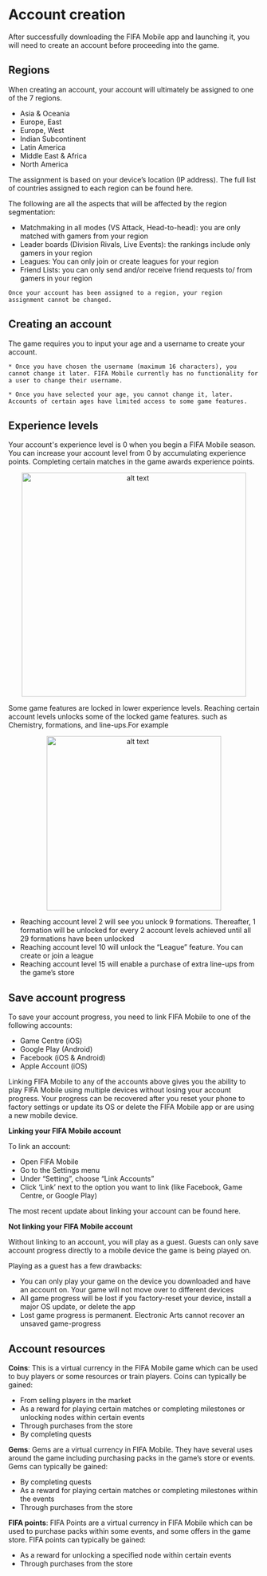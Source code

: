 # Account creation

After successfully downloading the FIFA Mobile app and launching it, you will need to create an account before proceeding into the game.

## Regions

When creating an account, your account will ultimately be assigned to one of the 7 regions.

* Asia & Oceania
* Europe, East
* Europe, West
* Indian Subcontinent
* Latin America
* Middle East & Africa
* North America

The assignment is based on your device’s location (IP address). The full list of countries assigned to each region can be found here. 

The following are all the aspects that will be affected by the region segmentation:

* Matchmaking in all modes (VS Attack, Head-to-head): you are only matched with gamers from your region
* Leader boards (Division Rivals, Live Events): the rankings include only gamers in your region
* Leagues: You can only join or create leagues for your region
* Friend Lists: you can only send and/or receive friend requests to/ from gamers in your region

```{note}
Once your account has been assigned to a region, your region assignment cannot be changed.
```
## Creating an account

The game requires you to input your age and a username to create your account. 

```{note}
* Once you have chosen the username (maximum 16 characters), you cannot change it later. FIFA Mobile currently has no functionality for a user to change their username.

* Once you have selected your age, you cannot change it, later. Accounts of certain ages have limited access to some game features.
```
## Experience levels

Your account's experience level is 0 when you begin a FIFA Mobile season. You can increase your account level from 0 by accumulating experience points. Completing certain matches in the game awards experience points.

<center>
<img src="../chapters/imgs/33-1.jpg" alt="alt text" title="image Title" width="450"/>
</center>


Some game features are locked in lower experience levels. Reaching certain account levels unlocks some of the locked game features. such as Chemistry, formations, and line-ups.For example

<center>
<img src="../chapters/imgs/33-2.png" alt="alt text" title="image Title" width="350"/>
</center>

* Reaching account level 2 will see you unlock 9 formations. Thereafter, 1 formation will be unlocked for every 2 account levels achieved until all 29 formations have been unlocked
* Reaching account level 10 will unlock the “League” feature. You can create or join a league
* Reaching account level 15 will enable a purchase of extra line-ups from the game’s store


## Save account progress
To save your account progress, you need to link FIFA Mobile to one of the following accounts:

* Game Centre (iOS)
* Google Play (Android)
* Facebook (iOS & Android)
* Apple Account (iOS)

Linking FIFA Mobile to any of the accounts above gives you the ability to play FIFA Mobile using multiple devices without losing your account progress. Your progress can be recovered after you reset your phone to factory settings or update its OS or delete the FIFA Mobile app or are using a new mobile device.

**Linking your FIFA Mobile account**

To link an account:

* Open FIFA Mobile
* Go to the Settings menu
* Under “Setting”, choose “Link Accounts”
* Click ‘Link’ next to the option you want to link (like Facebook, Game Centre, or Google Play)

The most recent update about linking your account can be found here.

**Not linking your FIFA Mobile account**

Without linking to an account, you will play as a guest. Guests can only save account progress directly to a mobile device the game is being played on.

Playing as a guest has a few drawbacks:

* You can only play your game on the device you downloaded and have an account on. Your game will not move over to different devices
* All game progress will be lost if you factory-reset your device, install a major OS update, or delete the app
* Lost game progress is permanent. Electronic Arts cannot recover an unsaved game-progress

##  Account resources

**Coins**:
This is a virtual currency in the FIFA Mobile game which can be used to buy players or some resources or train players. Coins can typically be gained:

* From selling players in the market
* As a reward for playing certain matches or completing milestones or unlocking nodes within certain events
* Through purchases from the store
* By completing quests

**Gems**: 
Gems are a virtual currency in FIFA Mobile. They have several uses around the game including purchasing packs in the game’s store or events. Gems can typically be gained:

* By completing quests
* As a reward for playing certain matches or completing milestones within the events
* Through purchases from the store

**FIFA points**: 
FIFA Points are a virtual currency in FIFA Mobile which can be used to purchase packs within some events, and some offers in the game store. FIFA points can typically be gained:

* As a reward for unlocking a specified node within certain events
* Through purchases from the store